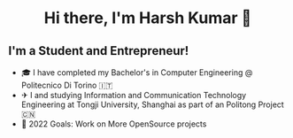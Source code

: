 
<h1 align="center"> Hi there, I'm Harsh Kumar<a href="https://harsh.one"></a> 👋 </h1>


## I'm a Student and Entrepreneur!
- 🎓 I have completed my Bachelor's in Computer Engineering @ Politecnico Di Torino :it:
- ✈ I and studying Information and Communication Technology Engineering at Tongji University, Shanghai as part of an Politong Project :cn:
- 🥅 2022 Goals: Work on More OpenSource projects

